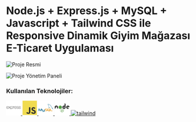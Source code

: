 # Node.js + Express.js + MySQL + Javascript + Tailwind CSS ile Responsive Dinamik Giyim Mağazası E-Ticaret Uygulaması


![Proje Resmi](https://r.resimlink.com/Ed9Gv.png)

![Proje Yönetim Paneli](https://media.giphy.com/media/v1.Y2lkPTc5MGI3NjExbGE3Z3Q1aHBuNHIzZnlrcXB3NHh6OWd1NWJ3MHJyb3I4amM4a2kxayZlcD12MV9pbnRlcm5hbF9naWZfYnlfaWQmY3Q9Zw/zxpW7mBXGjJn5RkhYd/giphy.gif)

<h3 align="left">Kullanılan Teknolojiler:</h3>
<p align="left"> <a href="https://expressjs.com" target="_blank" rel="noreferrer"> <img src="https://raw.githubusercontent.com/devicons/devicon/master/icons/express/express-original-wordmark.svg" alt="express" width="40" height="40"/> </a> <a href="https://developer.mozilla.org/en-US/docs/Web/JavaScript" target="_blank" rel="noreferrer"> <img src="https://raw.githubusercontent.com/devicons/devicon/master/icons/javascript/javascript-original.svg" alt="javascript" width="40" height="40"/> </a> <a href="https://www.mysql.com/" target="_blank" rel="noreferrer"> <img src="https://raw.githubusercontent.com/devicons/devicon/master/icons/mysql/mysql-original-wordmark.svg" alt="mysql" width="40" height="40"/> </a> <a href="https://nodejs.org" target="_blank" rel="noreferrer"> <img src="https://raw.githubusercontent.com/devicons/devicon/master/icons/nodejs/nodejs-original-wordmark.svg" alt="nodejs" width="40" height="40"/> </a> <a href="https://tailwindcss.com/" target="_blank" rel="noreferrer"> <img src="https://www.vectorlogo.zone/logos/tailwindcss/tailwindcss-icon.svg" alt="tailwind" width="40" height="40"/> </a> </p>

